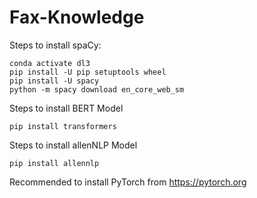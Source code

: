# Fax-Knowledge

Steps to install spaCy:
```
conda activate dl3
pip install -U pip setuptools wheel
pip install -U spacy
python -m spacy download en_core_web_sm
```

Steps to install BERT Model

```
pip install transformers
```

Steps to install allenNLP Model
```
pip install allennlp
```

Recommended to install PyTorch from https://pytorch.org
